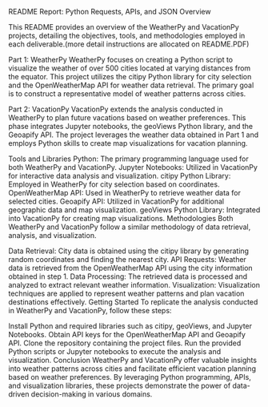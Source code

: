README Report: Python Requests, APIs, and JSON
Overview

This README provides an overview of the WeatherPy and VacationPy projects, detailing the objectives, tools, and methodologies employed in each deliverable.(more detail instructions are allocated on README.PDF)

Part 1: WeatherPy
WeatherPy focuses on creating a Python script to visualize the weather of over 500 cities located at varying distances from the equator. This project utilizes the citipy Python library for city selection and the OpenWeatherMap API for weather data retrieval. The primary goal is to construct a representative model of weather patterns across cities.

Part 2: VacationPy
VacationPy extends the analysis conducted in WeatherPy to plan future vacations based on weather preferences. This phase integrates Jupyter notebooks, the geoViews Python library, and the Geoapify API. The project leverages the weather data obtained in Part 1 and employs Python skills to create map visualizations for vacation planning.

Tools and Libraries
Python: The primary programming language used for both WeatherPy and VacationPy.
Jupyter Notebooks: Utilized in VacationPy for interactive data analysis and visualization.
citipy Python Library: Employed in WeatherPy for city selection based on coordinates.
OpenWeatherMap API: Used in WeatherPy to retrieve weather data for selected cities.
Geoapify API: Utilized in VacationPy for additional geographic data and map visualization.
geoViews Python Library: Integrated into VacationPy for creating map visualizations.
Methodologies
Both WeatherPy and VacationPy follow a similar methodology of data retrieval, analysis, and visualization.

Data Retrieval: City data is obtained using the citipy library by generating random coordinates and finding the nearest city.
API Requests: Weather data is retrieved from the OpenWeatherMap API using the city information obtained in step 1.
Data Processing: The retrieved data is processed and analyzed to extract relevant weather information.
Visualization: Visualization techniques are applied to represent weather patterns and plan vacation destinations effectively.
Getting Started
To replicate the analysis conducted in WeatherPy and VacationPy, follow these steps:

Install Python and required libraries such as citipy, geoViews, and Jupyter Notebooks.
Obtain API keys for the OpenWeatherMap API and Geoapify API.
Clone the repository containing the project files.
Run the provided Python scripts or Jupyter notebooks to execute the analysis and visualization.
Conclusion
WeatherPy and VacationPy offer valuable insights into weather patterns across cities and facilitate efficient vacation planning based on weather preferences. By leveraging Python programming, APIs, and visualization libraries, these projects demonstrate the power of data-driven decision-making in various domains.